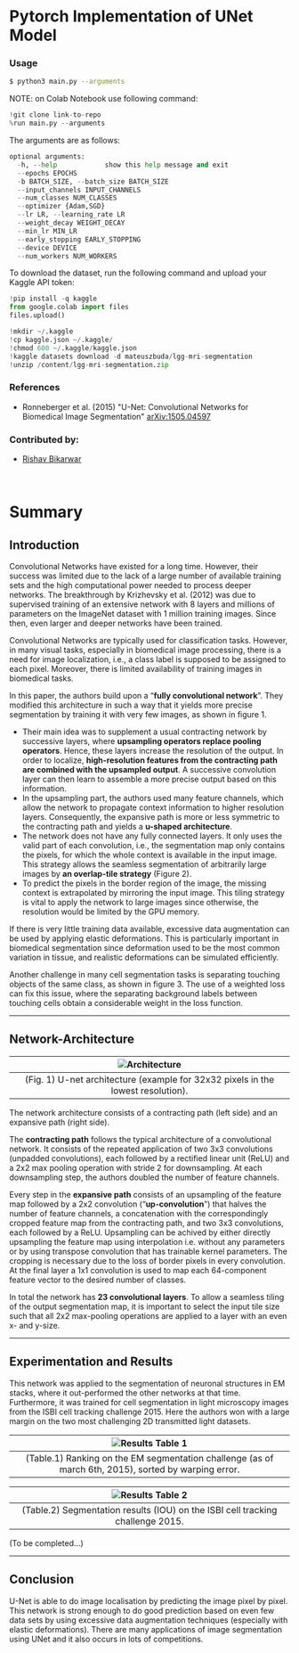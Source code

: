 # Pytorch Implementation of UNet Model
### Usage
```bash
$ python3 main.py --arguments
```
NOTE: on Colab Notebook use following command:
```python
!git clone link-to-repo
%run main.py --arguments
```
The arguments are as follows:
```python
optional arguments:
  -h, --help            show this help message and exit
  --epochs EPOCHS
  -b BATCH_SIZE, --batch_size BATCH_SIZE
  --input_channels INPUT_CHANNELS
  --num_classes NUM_CLASSES
  --optimizer {Adam,SGD}
  --lr LR, --learning_rate LR
  --weight_decay WEIGHT_DECAY
  --min_lr MIN_LR
  --early_stopping EARLY_STOPPING
  --device DEVICE
  --num_workers NUM_WORKERS
```
To download the dataset, run the following command and upload your Kaggle API token:
```python
!pip install -q kaggle
from google.colab import files
files.upload()

!mkdir ~/.kaggle
!cp kaggle.json ~/.kaggle/
!chmod 600 ~/.kaggle/kaggle.json
!kaggle datasets download -d mateuszbuda/lgg-mri-segmentation
!unzip /content/lgg-mri-segmentation.zip
```

### References
* Ronneberger et al. (2015) "U-Net: Convolutional Networks for Biomedical Image Segmentation"
[arXiv:1505.04597]( https://arxiv.org/abs/1505.04597 )

### Contributed by:
* [Rishav Bikarwar](https://github.com/ris27hav)
<p>&nbsp;</p>

# Summary

## Introduction

Convolutional Networks have existed for a long time. However, their success was limited due to the lack of a large number of available training sets and the high computational power needed to process deeper networks. The breakthrough by Krizhevsky et al. (2012) was due to supervised training of an extensive network with 8 layers and millions of parameters on the ImageNet dataset with 1 million training images. Since then, even larger and deeper networks have been trained.

Convolutional Networks are typically used for classification tasks.
However, in many visual tasks, especially in biomedical image processing, there is a need for image localization, i.e., a class label is supposed to be assigned to each pixel. Moreover, there is limited availability of training images in biomedical tasks. 

In this paper, the authors build upon a “**fully convolutional network**”. They modified this architecture in such a way that it yields more precise segmentation by training it with very few images, as shown in figure 1. 
* Their main idea was to supplement a usual contracting network by successive layers, where **upsampling operators replace pooling operators**. Hence, these layers increase the resolution of the output. In order to localize, **high-resolution features from the contracting path are combined with the upsampled output**. A successive convolution layer can then learn to assemble a more precise output based on this information. 
* In the upsampling part, the authors used many feature channels, which allow the network to propagate context information to higher resolution layers.
Consequently, the expansive path is more or less symmetric to the contracting path and yields a **u-shaped architecture**. 
* The network does not have any fully connected layers. It only uses the valid part of each convolution, i.e., the segmentation map only contains the pixels, for which the whole context is available in the input image. This strategy allows the seamless segmentation of arbitrarily large images by **an overlap-tile strategy** (Figure 2). 
* To predict the pixels in the border region of the image, the missing context is extrapolated by mirroring the input image. This tiling strategy is vital to apply the network to large images since otherwise, the resolution would be limited by the GPU memory. 

If there is very little training data available, excessive data augmentation can be used by applying elastic deformations.  This is particularly important in biomedical segmentation since deformation used to be the most common variation in tissue, and realistic deformations can be simulated efficiently. 

Another challenge in many cell segmentation tasks is separating touching objects of the same class, as shown in figure 3. The use of a weighted loss can fix this issue, where the separating background labels between touching cells obtain a considerable weight in the loss function.

---

## Network-Architecture

|![Architecture](https://lmb.informatik.uni-freiburg.de/people/ronneber/u-net/u-net-architecture.png)|
|:--:|
|(Fig. 1) U-net architecture (example for 32x32 pixels in the lowest resolution).|

The network architecture consists of a contracting path (left side) and an expansive path (right side). 

The **contracting path** follows the typical architecture of a convolutional network. It consists of the repeated application of two 3x3 convolutions (unpadded convolutions), each followed by a rectified linear unit (ReLU) and a 2x2 max pooling operation with stride 2 for downsampling. At each downsampling step, the authors doubled the number of feature channels. 

Every step in the **expansive path** consists of an upsampling of the feature map followed by a 2x2 convolution (“**up-convolution**”) that halves the number of feature channels, a concatenation with the correspondingly cropped feature map from the contracting path, and two 3x3 convolutions, each followed by a ReLU. Upsampling can be achived by either directly upsampling the feature map using interpolation i.e. without any parameters or by using transpose convolution that has trainable kernel parameters. The cropping is necessary due to the loss of border pixels in every convolution. At the final layer a 1x1 convolution is used to map each 64-component feature vector to the desired number of classes. 

In total the network has **23 convolutional layers**. 
To allow a seamless tiling of the output segmentation map, it is important to select the input tile size such that all 2x2 max-pooling operations are applied to a layer with an even x- and y-size.

---
## Experimentation and Results

This network was applied to the segmentation of neuronal structures in EM stacks, where it out-performed the other networks at that time. Furthermore, it was trained for cell segmentation in light microscopy images from the ISBI cell tracking challenge 2015. Here the authors won with a large margin on the two most challenging 2D transmitted light datasets.


|![Results Table 1](https://github.com/ris27hav/model-zoo/blob/master/medical_image_segmentation/UNet++_Pytorch/assets/results1.png?raw=true)|
|:--:|
|(Table.1)  Ranking on the EM segmentation challenge (as of march 6th, 2015), sorted by warping error.|

|![Results Table 2](https://github.com/ris27hav/model-zoo/blob/master/medical_image_segmentation/UNet++_Pytorch/assets/results1.png?raw=true)|
|:--:|
|(Table.2)  Segmentation results (IOU) on the ISBI cell tracking challenge 2015.|

(To be completed...)

---

## Conclusion

U-Net is able to do image localisation by predicting the image pixel by pixel. This network is strong enough to do good prediction based on even few data sets by using excessive data augmentation techniques (especially with elastic deformations). There are many applications of image segmentation using UNet and it also occurs in lots of competitions.